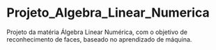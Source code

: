 # Projeto_Algebra_Linear_Numerica
Projeto da matéria Álgebra Linear Numérica, com o objetivo de reconhecimento de faces, baseado no aprendizado de máquina.
